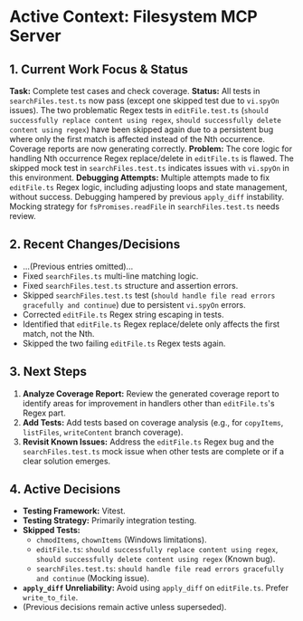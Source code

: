 <!-- Version: 4.9 | Last Updated: 2025-04-06 | Updated By: Roo -->
# Active Context: Filesystem MCP Server

## 1. Current Work Focus & Status

**Task:** Complete test cases and check coverage.
**Status:** All tests in `searchFiles.test.ts` now pass (except one skipped test due to `vi.spyOn` issues). The two problematic Regex tests in `editFile.test.ts` (`should successfully replace content using regex`, `should successfully delete content using regex`) have been skipped again due to a persistent bug where only the first match is affected instead of the Nth occurrence. Coverage reports are now generating correctly.
**Problem:** The core logic for handling Nth occurrence Regex replace/delete in `editFile.ts` is flawed. The skipped mock test in `searchFiles.test.ts` indicates issues with `vi.spyOn` in this environment.
**Debugging Attempts:** Multiple attempts made to fix `editFile.ts` Regex logic, including adjusting loops and state management, without success. Debugging hampered by previous `apply_diff` instability. Mocking strategy for `fsPromises.readFile` in `searchFiles.test.ts` needs review.

## 2. Recent Changes/Decisions

- ...(Previous entries omitted)...
- Fixed `searchFiles.ts` multi-line matching logic.
- Fixed `searchFiles.test.ts` structure and assertion errors.
- Skipped `searchFiles.test.ts` test (`should handle file read errors gracefully and continue`) due to persistent `vi.spyOn` errors.
- Corrected `editFile.ts` Regex string escaping in tests.
- Identified that `editFile.ts` Regex replace/delete only affects the first match, not the Nth.
- Skipped the two failing `editFile.ts` Regex tests again.

## 3. Next Steps

1.  **Analyze Coverage Report:** Review the generated coverage report to identify areas for improvement in handlers other than `editFile.ts`'s Regex part.
2.  **Add Tests:** Add tests based on coverage analysis (e.g., for `copyItems`, `listFiles`, `writeContent` branch coverage).
3.  **Revisit Known Issues:** Address the `editFile.ts` Regex bug and the `searchFiles.test.ts` mock issue when other tests are complete or if a clear solution emerges.

## 4. Active Decisions

- **Testing Framework:** Vitest.
- **Testing Strategy:** Primarily integration testing.
- **Skipped Tests:**
    - `chmodItems`, `chownItems` (Windows limitations).
    - `editFile.ts`: `should successfully replace content using regex`, `should successfully delete content using regex` (Known bug).
    - `searchFiles.test.ts`: `should handle file read errors gracefully and continue` (Mocking issue).
- **`apply_diff` Unreliability:** Avoid using `apply_diff` on `editFile.ts`. Prefer `write_to_file`.
- (Previous decisions remain active unless superseded).
